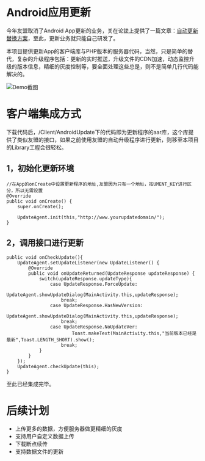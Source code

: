 # Android应用更新

今年友盟取消了Android App更新的业务，关在论詓上提供了一篇文章：[自动更新替换方案](http://bbs.umeng.com/thread-15010-1-1.html)，至此，更新业务就只能自己研发了。

本项目提供更新App的客户端库与PHP版本的服务器代码，当然，只是简单的替代，复杂的升级程序包括：更新的实时推送，升级文件的CDN加速，动态监控升级的版本信息，精细的灰度控制等，要全面处理这些总是，则不是简单几行代码能解决的。

![Demo截图](https://github.com/shishengyi/AndroidUpdate/raw/master/Client/README/demo-screenshot.png)

# 客户端集成方式
下载代码后，/Client/AndroidUpdate下的代码即为更新程序的aar库，这个库提供了类似友盟的接口，如果之前使用友盟的自动升级程序进行更新，则移至本项目的Library工程会很轻松。
## 1，初始化更新环境
```
//在App的onCreate中设置更新程序的地址,友盟因为只有一个地址，按UMENT_KEY进行区分，所以无需设置
@Override
public void onCreate() {
    super.onCreate();

    UpdateAgent.init(this,"http://www.yourupdatedomain/");
}
```

## 2，调用接口进行更新
```
public void onCheckUpdate(){
    UpdateAgent.setUpdateListener(new UpdateListener() {
        @Override
        public void onUpdateReturned(UpdateResponse updateResponse) {
            switch(updateResponse.updateType){
                case UpdateResponse.ForceUpdate:
                        UpdateAgent.showUpdateDialog(MainActivity.this,updateResponse);
                    break;
                case UpdateResponse.HasNewVersion:
                        UpdateAgent.showUpdateDialog(MainActivity.this,updateResponse);
                    break;
                case UpdateResponse.NoUpdateVer:
                        Toast.makeText(MainActivity.this,"当前版本已经是最新",Toast.LENGTH_SHORT).show();
                    break;
            }
        }
    });
    UpdateAgent.checkUpdate(this);
}
```

至此已经集成完毕。

# 后续计划
* 上传更多的数据，方便服务器做更精细的灰度
* 支持用户自定义数据上传
* 下载断点续传
* 支持数据文件的更新
